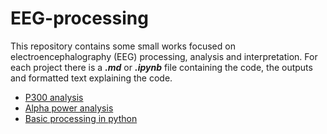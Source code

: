 # EEG-processing
This repository contains some small works focused on electroencephalography (EEG) processing, analysis and interpretation. 
For each project there is a _**.md**_ or _**.ipynb**_ file containing the code, the outputs and formatted text explaining the code. 
- [P300 analysis](https://github.com/marcellosicbaldi/EEG-processing/tree/main/P300-oddball)
- [Alpha power analysis](https://github.com/marcellosicbaldi/EEG-processing/tree/main/rest-task-rest)
- [Basic processing in python](https://github.com/marcellosicbaldi/EEG-processing/tree/main/rest-task-rest)
